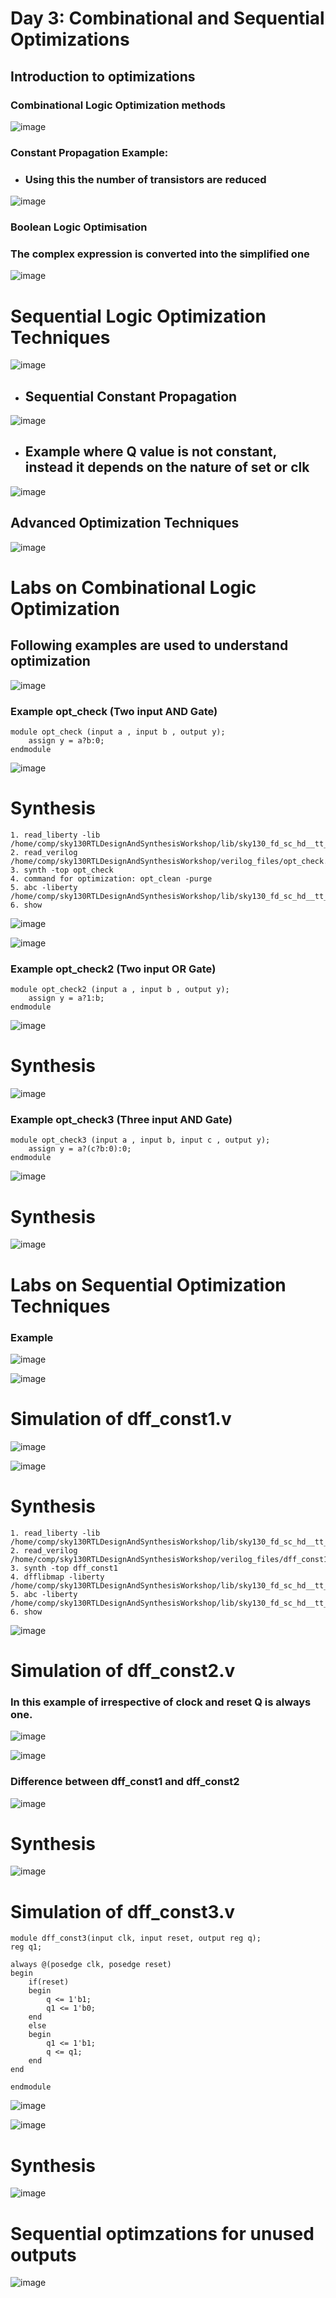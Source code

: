 # Day 3: Combinational and Sequential Optimizations

## Introduction to optimizations

### Combinational Logic Optimization methods

![image](https://github.com/user-attachments/assets/931a7aed-2f51-4c75-ae71-4db1b1e526f1)

### Constant Propagation Example: 

+ ### Using this the number of transistors are reduced

![image](https://github.com/user-attachments/assets/4a2b6c11-1c08-42a3-a04b-211ff2d9b0a1)

### Boolean Logic Optimisation

### The complex expression is converted into the simplified one

![image](https://github.com/user-attachments/assets/f6e14690-fcc2-4fb8-8a92-8854cf9f577c)

# Sequential Logic Optimization Techniques

![image](https://github.com/user-attachments/assets/ebb3fdec-a0ce-4b5b-9fa5-1c28d4d47b58)

+ ## Sequential Constant Propagation

![image](https://github.com/user-attachments/assets/9508cadd-1cbb-45fc-b241-e228294cfef5)

+ ## Example where Q value is not constant, instead it depends on the nature of set or clk

![image](https://github.com/user-attachments/assets/e48b0d95-ee26-4f84-ada7-136e870ff02b)

## Advanced Optimization Techniques

![image](https://github.com/user-attachments/assets/8064ddc8-1a37-4024-aecb-bfd91550c8e6)

# Labs on  Combinational Logic Optimization 

## Following examples are used to understand optimization

![image](https://github.com/user-attachments/assets/ac6c9007-e3ad-4c77-a7cd-abe5216118bf)

### Example opt_check (Two input AND Gate)

```
module opt_check (input a , input b , output y);
	assign y = a?b:0;
endmodule

```

![image](https://github.com/user-attachments/assets/0cd228e4-9308-4cf1-b5e0-929251dfd333)

# Synthesis

```
1. read_liberty -lib /home/comp/sky130RTLDesignAndSynthesisWorkshop/lib/sky130_fd_sc_hd__tt_025C_1v80.lib
2. read_verilog /home/comp/sky130RTLDesignAndSynthesisWorkshop/verilog_files/opt_check.v
3. synth -top opt_check
4. command for optimization: opt_clean -purge
5. abc -liberty /home/comp/sky130RTLDesignAndSynthesisWorkshop/lib/sky130_fd_sc_hd__tt_025C_1v80.lib
6. show

```
![image](https://github.com/user-attachments/assets/bfd0a79d-d065-4d0f-8eee-cd3f8ba13a9f)

![image](https://github.com/user-attachments/assets/9df4c4d7-c4dc-4b8e-b00f-a67cd4192f21)




### Example opt_check2 (Two input OR Gate)

```
module opt_check2 (input a , input b , output y);
	assign y = a?1:b;
endmodule

```
![image](https://github.com/user-attachments/assets/465c7df4-b48e-4cbc-8942-9b4ff923c176)

# Synthesis

![image](https://github.com/user-attachments/assets/fffd65a7-6f9d-460e-baa8-7c42ee0a185d)

### Example opt_check3 (Three input AND Gate)

```
module opt_check3 (input a , input b, input c , output y);
	assign y = a?(c?b:0):0;
endmodule

```
![image](https://github.com/user-attachments/assets/77b2d030-9f04-45f5-ad87-7cd7c807e76f)

# Synthesis

![image](https://github.com/user-attachments/assets/2eccd524-8836-4277-a557-c4b330e5ac0a)

# Labs on Sequential Optimization Techniques

### Example

![image](https://github.com/user-attachments/assets/1a2ef660-0c3a-4a70-9ef2-6ed770806145)


![image](https://github.com/user-attachments/assets/b641839c-d854-4130-8b80-f5e3ae86a3ef)

# Simulation of dff_const1.v

![image](https://github.com/user-attachments/assets/ba9f6635-33ea-433e-bf21-2205653f4cc9)

![image](https://github.com/user-attachments/assets/9f16501d-7068-4373-bc38-6ec7d7f9891c)

# Synthesis

```
1. read_liberty -lib /home/comp/sky130RTLDesignAndSynthesisWorkshop/lib/sky130_fd_sc_hd__tt_025C_1v80.lib
2. read_verilog /home/comp/sky130RTLDesignAndSynthesisWorkshop/verilog_files/dff_const1.v
3. synth -top dff_const1
4. dfflibmap -liberty /home/comp/sky130RTLDesignAndSynthesisWorkshop/lib/sky130_fd_sc_hd__tt_025C_1v80.lib
5. abc -liberty /home/comp/sky130RTLDesignAndSynthesisWorkshop/lib/sky130_fd_sc_hd__tt_025C_1v80.lib
6. show

```

![image](https://github.com/user-attachments/assets/354cdcec-bd85-4933-b104-4d08db253ffb)


# Simulation of dff_const2.v

### In this example of irrespective of clock and reset Q is always one.

![image](https://github.com/user-attachments/assets/89cc5721-4114-488a-b7aa-47e8f972720c)

![image](https://github.com/user-attachments/assets/051f91c1-636f-472d-9e84-eb7355df1e71)

### Difference between dff_const1 and dff_const2

![image](https://github.com/user-attachments/assets/53a24021-c390-4609-b5e0-3d31ee01820b)

# Synthesis

![image](https://github.com/user-attachments/assets/0ac0fcc7-d569-4911-8d7c-00ba6e220f6a)

# Simulation of dff_const3.v

```
module dff_const3(input clk, input reset, output reg q);
reg q1;

always @(posedge clk, posedge reset)
begin
	if(reset)
	begin
    	q <= 1'b1;
    	q1 <= 1'b0;
	end
	else
	begin
    	q1 <= 1'b1;
    	q <= q1;
	end
end

endmodule

```

![image](https://github.com/user-attachments/assets/586dea9f-bf59-46d2-9cf0-513601e75069)

![image](https://github.com/user-attachments/assets/cd6b19ca-e65f-4335-9a9b-310f69278c32)

# Synthesis

![image](https://github.com/user-attachments/assets/c01eb273-577f-4781-8896-10a8299dc041)


# Sequential optimzations for unused outputs


![image](https://github.com/user-attachments/assets/3759f888-7c5c-40ab-88a5-14551b0be549)














